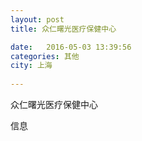 ```yaml
--- 
layout: post 
title: 众仁曙光医疗保健中心

date:   2016-05-03 13:39:56 
categories: 其他  
city: 上海
  
--- 
```

   
众仁曙光医疗保健中心

信息

